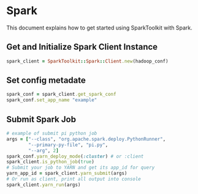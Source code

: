 # Spark

This document explains how to get started using SparkToolkit with Spark.

## Get and Initialize Spark Client Instance

```ruby
spark_client = SparkToolkit::Spark::Client.new(hadoop_conf)
```
## Set config metadate
```ruby
spark_conf = spark_client.get_spark_conf
spark_conf.set_app_name "example"
```

## Submit Spark Job

```ruby
# example of submit pi python job
args = ["--class", "org.apache.spark.deploy.PythonRunner",
        "--primary-py-file", "pi.py",
        "--arg", 2]
spark_conf.yarn_deploy_mode(:cluster) # or :client
spark_client.is_python_job(true)
# Submit your job to YARN and get its app_id for query
yarn_app_id = spark_client.yarn_submit(args)
# Or run as client, print all output into console
spark_client.yarn_run(args)
```
